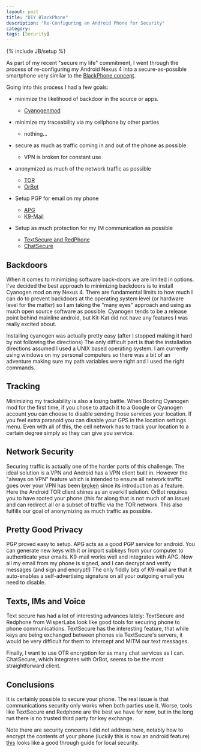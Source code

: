 ```yaml
---
layout: post
title: "DIY BlackPhone"
description: "Re-Configuring an Android Phone for Security"
category:
tags: [Security]
---
```

{% include JB/setup %}

As part of my recent "secure my life" commitment, I went through the process of re-configuring my Android Nexus 4 into a secure-as-possible smartphone very similar to the [BlackPhone concept](https://www.blackphone.ch).

Going into this process I had a few goals:

- minimize the likelihood of backdoor in the source or apps.
    - [Cyanogenmod](https://www.cyanogenmod.org/)

- minimize my traceability via my cellphone by other parties
    - nothing...

- secure as much as traffic coming in and out of the phone as possible
    - VPN is broken for constant use

- anonymized as much of the network traffic as possible
    - [TOR](https://www.torproject.org/)
    - [OrBot](https://www.torproject.org/docs/android.html.en)

- Setup PGP for email on my phone
    - [APG](https://play.google.com/store/apps/details?id=org.thialfihar.android.apg)
    - [K9-Mail](https://play.google.com/store/apps/details?id=com.fsck.k9)

- Setup as much protection for my IM communication as possible
    - [TextSecure and RedPhone](https://whispersystems.org/)
    - [ChatSecure](https://chatsecure.org/)

## Backdoors

When it comes to minimizing software back-doors we are limited in options.
I've decided the best approach to minimizing backdoors is to install Cyanogen mod on my Nexus 4. There are fundamental limits to how much I can do to prevent backdoors at the operating system level (or hardware level for the matter) so I am taking the "many eyes" approach and using as much open source software as possible.
Cyanogen tends to be a release point behind mainline android, but Kit-Kat did not have any features I was really excited about.

Installing cyanogen was actually pretty easy (after I stopped making it hard by not following the directions) The only difficult part is that the installation directions assumed I used a UNIX based operating system. I am currently using windows on my personal computers so there was a bit of an adventure making sure my path variables were right and I used the right commands.

## Tracking

Minimizing my trackability is also a losing battle. When Booting Cyanogen mod for the first time, if you chose to attach it to a Google or Cyanogen account you can choose to disable sending those services your location. If you feel extra paranoid you can disable your GPS in the location settings menu. Even with all of this, the cell network has to track your location to a certain degree simply so they can give you service.

## Network Security

Securing traffic is actually one of the harder parts of this challenge. The ideal solution is a VPN and Android has a VPN client built in. However the "always on VPN" feature which is intended to ensure all network traffic goes over your VPN has been [broken](https://code.google.com/p/android/issues/detail?id=53451) since its introduction as a feature. Here the Android TOR client shines as an overkill solution. OrBot requires you to have rooted your phone (this far along that is not much of an issue) and can redirect all or a subset of traffic via the TOR network. This also fulfills our goal of anonymizing as much traffic as possible.


## Pretty Good Privacy

PGP proved easy to setup. APG acts as a good PGP service for android. You can generate new keys with it or import subkeys from your computer to authenticate your emails. K9-mail works well and integrates with APG. Now all my email from my phone is signed, and I can decrypt and verify messages (and sign and encrypt!) The only fiddly bits of K9-mail are that it auto-enables a self-advertising signature on all your outgoing email you need to disable.

## Texts, IMs and Voice

Text secure has had a lot of interesting advances lately: TextSecure and Redphone from WisperLabs look like good tools for securing phone to phone communications. TextSecure has the interesting feature, that while keys are being exchanged between phones via TextSecure's servers, it would be very difficult for them to intercept and MITM our text messages.

Finally, I want to use OTR encryption for as many chat services as I can. ChatSecure, which integrates with OrBot, seems to be the most straightforward client.

## Conclusions

It is certainly possible to secure your phone. The real issue is that communications security only works when both parties use it. Worse, tools like TextSecure and Redphone are the best we have for now, but in the long run there is no trusted third party for key exchange.

Note there are security concerns I did not address here, notably how to encrypt the contents of your phone (luckily this is now an android feature) [this](https://www.encrypteverything.ca/index.php?title=Cell_phone_privacy_guide_(Android)) looks like a good through guide for local security.
